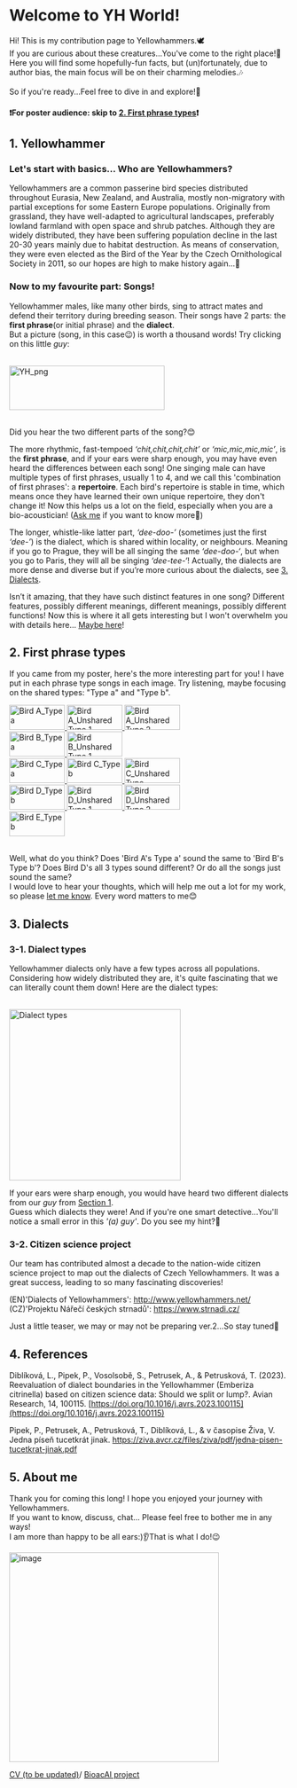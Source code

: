 # Welcome to YH World!

Hi! This is my contribution page to Yellowhammers.🕊  
If you are curious about these creatures...You've come to the right place!👋 <br>
Here you will find some hopefully-fun facts, but (un)fortunately, due to author bias, the main focus will be on their charming melodies.🎶  <br><br>
So if you're ready...Feel free to dive in and explore!💫 

#### ❗For poster audience: skip to [2. First phrase types](#2-First-phrase-types)❗

## 1. Yellowhammer

### Let's start with basics... **Who are Yellowhammers?**<br>
Yellowhammers are a common passerine bird species distributed throughout Eurasia, New Zealand, and Australia, mostly non-migratory with partial exceptions for some Eastern Europe populations. Originally from grassland, they have well-adapted to agricultural landscapes, preferably lowland farmland with open space and shrub patches. Although they are widely distributed, they have been suffering population decline in the last 20-30 years mainly due to habitat destruction. As means of conservation, they were even elected as the Bird of the Year by the Czech Ornithological Society in 2011, so our hopes are high to make history again...👑 <br>

### Now to my favourite part: **Songs!** <br>
Yellowhammer males, like many other birds, sing to attract mates and defend their territory during breeding season.
Their songs have 2 parts: the **first phrase**(or initial phrase) and the **dialect**. <br>
But a picture (song, in this case😉) is worth a thousand words! Try clicking on this little _guy_: <br><br>


<a href="https://github.com/user-attachments/assets/ecd974bd-e31a-4a7b-89ff-c91550f0ec58" target="_blank">
  <img src="https://github.com/user-attachments/assets/ffec6f34-5e39-47fd-a50d-d95d4c18d59e" alt="YH_png" style="width:280px;height:80px;"/>
</a><br><br>

Did you hear the two different parts of the song?😊<br>

The more rhythmic, fast-tempoed *‘chit,chit,chit,chit’* or _‘mic,mic,mic,mic’_, is the **first phrase**, and if your ears were sharp enough, you may have even heard the differences between each song! One singing male can have multiple types of first phrases, usually 1 to 4, and we call this 'combination of first phrases': a **repertoire**. Each bird's repertoire is stable in time, which means once they have learned their own unique repertoire, they don't change it! Now this helps us a lot on the field, especially when you are a bio-acoustician! ([Ask me](#5-About-me) if you want to know more🤭) <br>

The longer, whistle-like latter part, _‘dee-doo-’_ (sometimes just the first _‘dee-’_) is the dialect, which is shared within locality, or neighbours. Meaning if you go to Prague, they will be all singing the same _‘dee-doo-‘_, but when you go to Paris, they will all be singing _‘dee-tee-‘_! Actually, the dialects are more dense and diverse but if you’re more curious about the dialects, see [3. Dialects](#3-Dialects). <br>

Isn’t it amazing, that they have such distinct features in one song? Different features, possibly different meanings, different meanings, possibly different functions! Now this is where it all gets interesting but I won't overwhelm you with details here... [Maybe here](#5-About-me)!

## 2. First phrase types
If you came from my poster, here's the more interesting part for you!
I have put in each phrase type songs in each image. Try listening, maybe focusing on the shared types: "Type a" and "Type b".<br>

<a href="https://github.com/user-attachments/assets/57d3a07f-bb01-4798-b43a-4cc6d293386e" target="_blank">
  <img src="https://github.com/user-attachments/assets/6992a425-0b1c-4c0e-b98a-aad3de948999" alt="Bird A_Type a" style="width:100px;height:45px;"/>
</a>

<a href="https://github.com/user-attachments/assets/0b7711f4-8ded-47a3-8d2e-9601bb478cc2" target="_blank">
  <img src="https://github.com/user-attachments/assets/a4913316-11e3-4e97-912f-b5ea9baf1491" alt="Bird A_Unshared Type 1" style="width:100px;height:45px;"/>
</a>

<a href="https://github.com/user-attachments/assets/b0bac965-a93a-4d15-8a61-199fd2793441" target="_blank">
  <img src="https://github.com/user-attachments/assets/41fe2ae6-1c31-445e-90f4-266ec75de349" alt="Bird A_Unshared Type 2" style="width:100px;height:45px;"/>
</a><br>

<a href="https://github.com/user-attachments/assets/01c3f3f4-c8cb-4a40-9005-bda2e0a980d7" target="_blank">
  <img src="https://github.com/user-attachments/assets/066b10e0-04bb-47ac-8e34-3a534d40633d" alt="Bird B_Type a" style="width:100px;height:45px;"/>
</a>

<a href="https://github.com/user-attachments/assets/4ecc6f56-af05-45c5-8412-97e1ff134fb8" target="_blank">
  <img src="https://github.com/user-attachments/assets/1b4722f8-2460-408d-bf54-7c2ed58f9d3f" alt="Bird B_Unshared Type 1" style="width:100px;height:45px;"/>
</a><br>

<a href="https://github.com/user-attachments/assets/1ea86312-b69c-4fde-82ea-0d20708a38c7" target="_blank">
  <img src="https://github.com/user-attachments/assets/d348f2a8-02bc-4c45-9aae-4ab2142f9448" alt="Bird C_Type a" style="width:100px;height:45px;"/>
</a>

<a href="https://github.com/user-attachments/assets/452eb1f5-843c-4ed6-8c6c-fbf72ab6afbc" target="_blank">
  <img src="https://github.com/user-attachments/assets/7cf1db59-81b2-437b-9cd0-a12ffa79e8ad" alt="Bird C_Type b" style="width:100px;height:45px;"/>
</a>

<a href="https://github.com/user-attachments/assets/6f7573fc-db84-42bf-9483-baebf1983418" target="_blank">
  <img src="https://github.com/user-attachments/assets/1985df8f-7bad-41ce-83fb-52852da9d69c" alt="Bird C_Unshared Type" style="width:100px;height:45px;"/>
</a><br>

<a href="https://github.com/user-attachments/assets/ebe6d418-66e5-4a79-aee3-6447cd6ac10c" target="_blank">
  <img src="https://github.com/user-attachments/assets/de79b1c5-142a-42be-a2a8-60007bde373f" alt="Bird D_Type b" style="width:100px;height:45px;"/>
</a>

<a href="https://github.com/user-attachments/assets/2670c0cb-d738-4784-9747-d8a54275dfc8" target="_blank">
  <img src="https://github.com/user-attachments/assets/cc3b18db-b66f-4de6-a654-b12789a1ec13" alt="Bird D_Unshared Type 1" style="width:100px;height:45px;"/>
</a>

<a href="https://github.com/user-attachments/assets/d9ec5d43-c3f3-4895-97f3-f726fd20dc89" target="_blank">
  <img src="https://github.com/user-attachments/assets/74ab125f-e544-47cf-ae0b-60fde5a17a32" alt="Bird D_Unshared Type 2" style="width:100px;height:45px;"/>
</a><br>

<a href="https://github.com/user-attachments/assets/ed46d3ab-f0fb-469a-b3e0-116e5e9fb78c" target="_blank">
  <img src="https://github.com/user-attachments/assets/e3d51d09-c0f9-4b2f-9707-d4cb17986e1f" alt="Bird E_Type b" style="width:100px;height:45px;"/>
</a><br><br>

Well, what do you think? Does 'Bird A's Type a' sound the same to 'Bird B's Type b'? Does Bird D's all 3 types sound different? Or do all the songs just sound the same?  
I would love to hear your thoughts, which will help me out a lot for my work, so please [let me know](#5-About-me). Every word matters to me😊


## 3. Dialects
### 3-1. Dialect types
Yellowhammer dialects only have a few types across all populations.  
Considering how widely distributed they are, it's quite fascinating that we can literally count them down!
Here are the dialect types:<br><br>

<img width="309" alt="Dialect types" src="https://github.com/user-attachments/assets/4ed2d077-2803-401d-9b47-9f1d234e32d3">

If your ears were sharp enough, you would have heard two different dialects from our _guy_ from [Section 1](#1-Yellowhammer).<br>
Guess which dialects they were! And if you're one smart detective...You'll notice a small error in this _'(a) guy'_. Do you see my hint?🧐

### 3-2. Citizen science project
Our team has contributed almost a decade to the nation-wide citizen science project to map out the dialects of Czech Yellowhammers. It was a great success, leading to so many fascinating discoveries! <br>

 (EN)'Dialects of Yellowhammers': http://www.yellowhammers.net/<br>
 (CZ)'Projektu Nářečí českých strnadů': https://www.strnadi.cz/  

Just a little teaser, we may or may not be preparing ver.2...So stay tuned👀

## 4. References

   Diblíková, L., Pipek, P., Vosolsobě, S., Petrusek, A., & Petrusková, T. (2023). Reevaluation of dialect boundaries in the Yellowhammer (Emberiza citrinella) based on citizen science data: Should we split or lump?. Avian Research, 14, 100115.
   [https://doi.org/10.1016/j.avrs.2023.100115](https://doi.org/10.1016/j.avrs.2023.100115)

Pipek, P., Petrusek, A., Petrusková, T., Diblíková, L., & v časopise Živa, V. Jedna píseň tucetkrát jinak.
   https://ziva.avcr.cz/files/ziva/pdf/jedna-pisen-tucetkrat-jinak.pdf

## 5. About me
Thank you for coming this long! I hope you enjoyed your journey with Yellowhammers.  
If you want to know, discuss, chat... Please feel free to bother me in any ways!  
I am more than happy to be all ears:)👂That is what I do!😉  

<img width="378" alt="image" src="https://github.com/user-attachments/assets/dccc346e-8264-4ad9-a524-1a5cbffa2c81"><br>
  
[CV (to be updated)](https://github.com/user-attachments/files/16956103/Minkyung.Kwak_CV.pdf)/
[BioacAI project](https://bioacousticai.eu/team-member/minkyung-kwak/)
